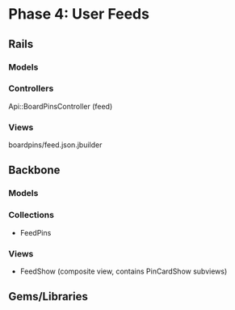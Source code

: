 # Phase 4: User Feeds

## Rails
### Models

### Controllers
Api::BoardPinsController (feed)

### Views
boardpins/feed.json.jbuilder

## Backbone
### Models

### Collections
* FeedPins

### Views
* FeedShow (composite view, contains PinCardShow subviews)

## Gems/Libraries
